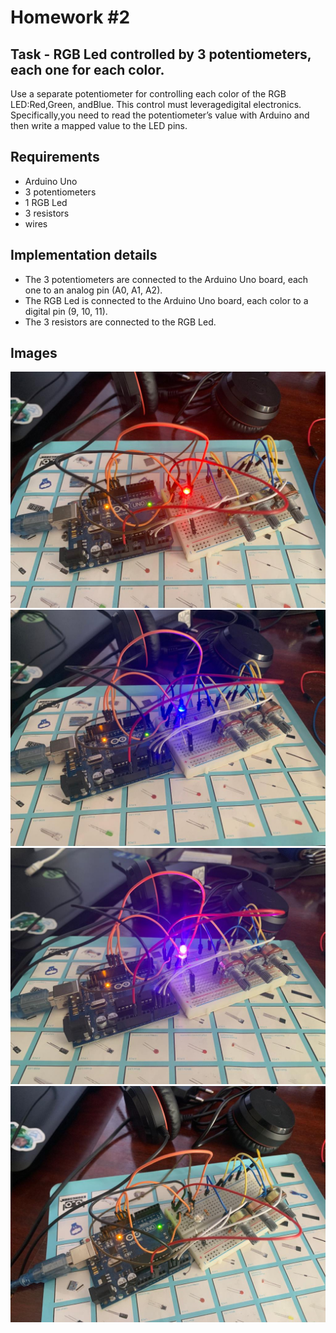 # Homework #2

## Task - RGB Led controlled by 3 potentiometers, each one for each color.
Use a separate potentiometer for controlling each color of the RGB LED:Red,Green, andBlue.  This control must leveragedigital electronics.  Specifically,you  need  to  read  the  potentiometer’s  value  with  Arduino  and  then  write a mapped value to the LED pins.

## Requirements
- Arduino Uno
- 3 potentiometers
- 1 RGB Led
- 3 resistors 
- wires

## Implementation details
- The 3 potentiometers are connected to the Arduino Uno board, each one to an analog pin (A0, A1, A2).
- The RGB Led is connected to the Arduino Uno board, each color to a digital pin (9, 10, 11).
- The 3 resistors are connected to the RGB Led.

## Images
![image](assets/1.jpg)
![image](assets/2.jpg)
![image](assets/3.jpg)
![image](assets/4.jpg)
